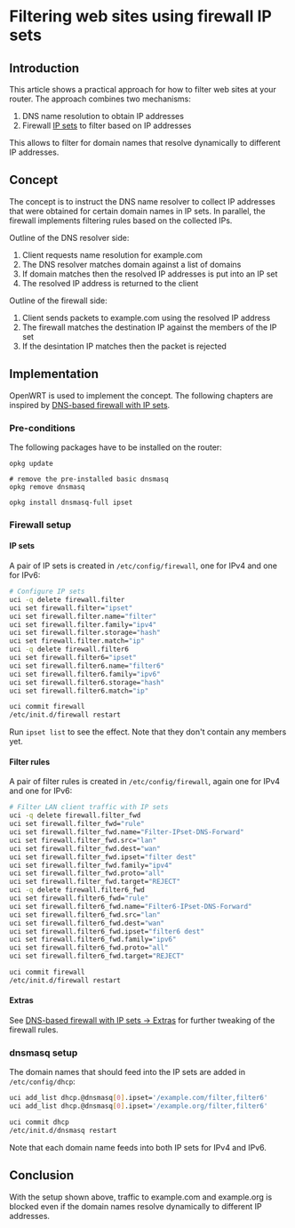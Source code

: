 # Filtering web sites using firewall IP sets

## Introduction

This article shows a practical approach for how to filter web sites at your router. The approach combines two mechanisms:

1. DNS name resolution to obtain IP addresses
1. Firewall [IP sets](https://en.wikipedia.org/wiki/Netfilter#ipset) to filter based on IP addresses

This allows to filter for domain names that resolve dynamically to different IP addresses.

## Concept

The concept is to instruct the DNS name resolver to collect IP addresses that were obtained for certain domain names in IP sets. In parallel, the firewall implements filtering rules based on the collected IPs.

Outline of the DNS resolver side:
1. Client requests name resolution for example.com
1. The DNS resolver matches domain against a list of domains
1. If domain matches then the resolved IP addresses is put into an IP set
1. The resolved IP address is returned to the client

Outline of the firewall side:
1. Client sends packets to example.com using the resolved IP address
1. The firewall matches the destination IP against the members of the IP set
1. If the desintation IP matches then the packet is rejected

## Implementation

OpenWRT is used to implement the concept. The following chapters are inspired by [DNS-based firewall with IP sets](https://openwrt.org/docs/guide-user/firewall/fw3_configurations/dns_ipset).

### Pre-conditions

The following packages have to be installed on the router:

```
opkg update

# remove the pre-installed basic dnsmasq
opkg remove dnsmasq

opkg install dnsmasq-full ipset
```

### Firewall setup

#### IP sets

A pair of IP sets is created in `/etc/config/firewall`, one for IPv4 and one for IPv6:

```sh
# Configure IP sets
uci -q delete firewall.filter
uci set firewall.filter="ipset"
uci set firewall.filter.name="filter"
uci set firewall.filter.family="ipv4"
uci set firewall.filter.storage="hash"
uci set firewall.filter.match="ip"
uci -q delete firewall.filter6
uci set firewall.filter6="ipset"
uci set firewall.filter6.name="filter6"
uci set firewall.filter6.family="ipv6"
uci set firewall.filter6.storage="hash"
uci set firewall.filter6.match="ip"

uci commit firewall
/etc/init.d/firewall restart
```

Run `ipset list` to see the effect. Note that they don't contain any members yet.

#### Filter rules

A pair of filter rules is created in `/etc/config/firewall`, again one for IPv4 and one for IPv6:

```sh
# Filter LAN client traffic with IP sets
uci -q delete firewall.filter_fwd
uci set firewall.filter_fwd="rule"
uci set firewall.filter_fwd.name="Filter-IPset-DNS-Forward"
uci set firewall.filter_fwd.src="lan"
uci set firewall.filter_fwd.dest="wan"
uci set firewall.filter_fwd.ipset="filter dest"
uci set firewall.filter_fwd.family="ipv4"
uci set firewall.filter_fwd.proto="all"
uci set firewall.filter_fwd.target="REJECT"
uci -q delete firewall.filter6_fwd
uci set firewall.filter6_fwd="rule"
uci set firewall.filter6_fwd.name="Filter6-IPset-DNS-Forward"
uci set firewall.filter6_fwd.src="lan"
uci set firewall.filter6_fwd.dest="wan"
uci set firewall.filter6_fwd.ipset="filter6 dest"
uci set firewall.filter6_fwd.family="ipv6"
uci set firewall.filter6_fwd.proto="all"
uci set firewall.filter6_fwd.target="REJECT"

uci commit firewall
/etc/init.d/firewall restart
```
#### Extras

See [DNS-based firewall with IP sets -> Extras](https://openwrt.org/docs/guide-user/firewall/fw3_configurations/dns_ipset#extras) for further tweaking of the firewall rules.


### dnsmasq setup

The domain names that should feed into the IP sets are added in `/etc/config/dhcp`:

```sh
uci add_list dhcp.@dnsmasq[0].ipset='/example.com/filter,filter6'
uci add_list dhcp.@dnsmasq[0].ipset='/example.org/filter,filter6'

uci commit dhcp
/etc/init.d/dnsmasq restart
```

Note that each domain name feeds into both IP sets for IPv4 and IPv6.


## Conclusion

With the setup shown above, traffic to example.com and example.org is blocked even if the domain names resolve dynamically to different IP addresses.
